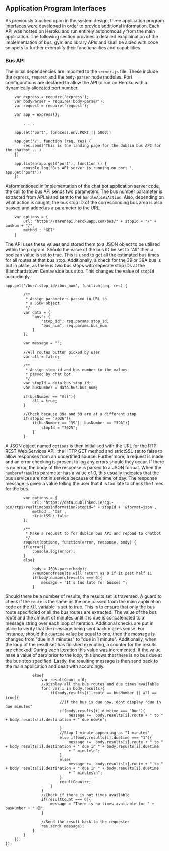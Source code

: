 ## Application Program Interfaces

As previously touched upon in the system design, three application program interfaces were developed in order to provide additional information.  Each API was hosted on Heroku and run entirely autonomously from the main application. The following section provides a detailed exaplaination of the implementation of bus, gym and library APIs and shall be aided with code snippets to further exemplify their functionalities and capabilities.

### Bus API

The initial dependencies are imported to the ```server.js``` file. These include the ```express```, ```request``` and the ```body-parser``` node modules. Port conifigurations are declared to allow the API to run on Heroku with a dynamically allocated port number.

```
    var express = require('express');
    var bodyParser = require('body-parser');
    var request = require('request');

    var app = express();

        . . .

    app.set('port', (process.env.PORT || 5000))

    app.get('/', function (req, res) {
        res.send('This is the landing page for the dublin bus API for the chatbot...')
    })

    app.listen(app.get('port'), function () {
        console.log('Bus API server is running on port ', app.get('port'))
    })
```

Asformentioned in implementation of the chat bot application server code, the call to the bus API sends two parameters. The bus number parameter is extracted from API.ai and sent to the ```handleApiAiAction```. Also, depending on what action is caught, the bus stop ID of the corresponding bus area is also passed and added as a parameter to the URL.
```
	var options = {
		url: "https://aaronapi.herokuapp.com/bus/" + stopId + "/" + busNum + "/", 
		method : "GET"
	}
```
The API uses these values and stored them to a JSON object to be utilised within the program. Should the value of the bus ID be set to "All" then a boolean value is set to true. This is used to get all the estimated bus times for all routes at that bus stop. Additionally, a check for the 39 or 39A bus is put in place, as there is two bus stops with seperate stop IDs at the Blanchardstown Centre side bus stop. This changes the value of ```stopId``` accordingly.

```
app.get('/bus/:stop_id/:bus_num', function(req, res) {

        /**
         * Assign parameters passed in URL to 
         * a JSON object
         */
        var data = {    
            "bus": {
                "stop_id": req.params.stop_id,
                "bus_num": req.params.bus_num
            }
        };

        var message = "";

        //All routes button picked by user
        var all = false;

        /** 
         * Assign stop id and bus number to the values
         * passed by chat bot
         */
        var stopId = data.bus.stop_id;
        var busNumber = data.bus.bus_num;

        if(busNumber == "All"){
            all = true;
        }

        //Check because 39a and 39 are at a different stop
        if(stopId == "7026"){
            if(busNumber == "39"|| busNumber == "39A"){
                stopId = "7025";
            }
        }
```
A JSON object named ```options``` is then initialised with the URL for the RTPI REST Web Services API, the HTTP GET method and strictSSL set to false to allow responses from an uncertified source. Furthermore, a request is made and an error checking is present to log any errors should they occur. If there is no error, the body of the response is parsed to a JSON format. When the ```numberofresults``` parameter has a value of 0, this usually indicates that the bus services are not in service because of the time of day. The response message is given a value telling the user that it is too late to check the times for the bus. 


```
        var options = {
            url: 'https://data.dublinked.ie/cgi-bin/rtpi/realtimebusinformation?stopid=' + stopId + '&format=json',
            method : 'GET',
            strictSSL: false
        }; 

        /**
         * Make a request to for dublin bus API and repond to chatbot
         */
        request(options, function(error, response, body) {
        if(error){
            console.log(error);
        }
        else{
            
            body = JSON.parse(body);
            //numberofresults will return as 0 if it past half 11
            if(body.numberofresults === 0){
                message = "It's too late for busses ";
            }
```

Should there be a number of results, the results set is traversed.  A guard to check if the ```route``` is the same as the one passed from the main application code or the ```All``` variable is set to true. This is to ensure that only the bus route specificied or all the bus routes are extracted. The value of the bus route and the amount of minutes until it is due is concatenated to a message string over each loop of iteration. Additional checks are put in place to verify that the message being sent back makes sense. For instance, should the ```duetime``` value be equal to one, then the message is changed from "due in X minutes" to "due in 1 minute".
Additionally, when the loop of the result set has finished executing, a counter for the results are checked. During each iteration this value was incremented. If the value hase a value of zero prior to the loop, this shows that there is no bus due at the bus stop specified. Lastly, the resulting message is then send back to the main application and dealt with accordingly.

```
            else{
                var resultCount = 0;
                //Display all the bus routes and due times available
                for( var i in body.results){
                    if(body.results[i].route == busNumber || all == true){
                        //If the bus is due now, dont display "due in due minutes"
                        if(body.results[i].duetime === "Due"){
                            message +=  body.results[i].route + " to " + body.results[i].destination + " due now\n";
                            
                        }
                        //Stop 1 minute appearing as "1 minutes"
                        else if(body.results[i].duetime === "1"){
                            message +=  body.results[i].route + " to " + body.results[i].destination + " due in " + body.results[i].duetime 
                            + " minute\n";
                        }
                        else{
                            message +=  body.results[i].route + " to " + body.results[i].destination + " due in " + body.results[i].duetime 
                            + " minutes\n";
                        }
                        resultCount++;
                    }
                }
                //Check if there is not times available
                if(resultCount === 0){
                    message = "There is no times available for " + busNumber + " 😕";
                }

                //Send the result back to the requester
                res.send( message);
            }
        }
    }); 
});
```
